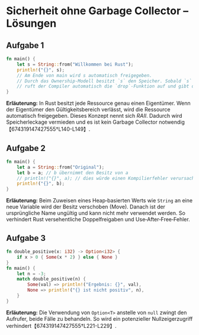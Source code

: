 # Sicherheit ohne Garbage Collector – Lösungen

## Aufgabe 1

```rust
fn main() {
    let s = String::from("Willkommen bei Rust");
    println!("{}", s);
    // Am Ende von main wird s automatisch freigegeben.
    // Durch das Ownership‑Modell besitzt `s` den Speicher. Sobald `s` den Scope verlässt,
    // ruft der Compiler automatisch die `drop`‑Funktion auf und gibt den Speicher frei.
}
```
**Erläuterung:** In Rust besitzt jede Ressource genau einen Eigentümer. Wenn der Eigentümer den Gültigkeitsbereich verlässt, wird die Ressource automatisch freigegeben. Dieses Konzept nennt sich *RAII*. Dadurch wird Speicherleckage vermieden und es ist kein Garbage Collector notwendig【674319147427555†L140-L149】.


## Aufgabe 2

```rust
fn main() {
    let a = String::from("Original");
    let b = a; // b übernimmt den Besitz von a
    // println!("{}", a); // dies würde einen Kompilierfehler verursachen
    println!("{}", b);
}
```
**Erläuterung:** Beim Zuweisen eines Heap‑basierten Werts wie `String` an eine neue Variable wird der Besitz verschoben (Move). Danach ist der ursprüngliche Name ungültig und kann nicht mehr verwendet werden. So verhindert Rust versehentliche Doppelfreigaben und Use‑After‑Free‑Fehler.


## Aufgabe 3

```rust
fn double_positive(x: i32) -> Option<i32> {
    if x > 0 { Some(x * 2) } else { None }
}
fn main() {
    let n = -3;
    match double_positive(n) {
        Some(val) => println!("Ergebnis: {}", val),
        None => println!("{} ist nicht positiv", n),
    }
}
```
**Erläuterung:** Die Verwendung von `Option<T>` anstelle von `null` zwingt den Aufrufer, beide Fälle zu behandeln. So wird ein potenzieller Nullzeigerzugriff verhindert【674319147427555†L221-L229】.


